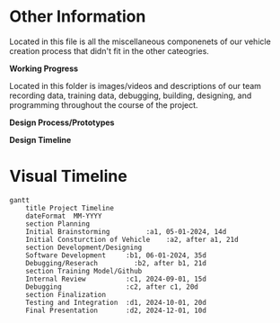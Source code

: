 Other Information
====

Located in this file is all the miscellaneous componenets of our vehicle creation process that didn't fit in the other cateogries. 

**Working Progress**

Located in this folder is images/videos and descriptions of our team recording data, training data, debugging, building, designing, and programming throughout the course of the project.  

**Design Process/Prototypes**

**Design Timeline**

# Visual Timeline

```mermaid
gantt
    title Project Timeline
    dateFormat  MM-YYYY
    section Planning
    Initial Brainstorming         :a1, 05-01-2024, 14d
    Initial Consturction of Vehicle    :a2, after a1, 21d
    section Development/Designing
    Software Development     :b1, 06-01-2024, 35d
    Debugging/Reserach         :b2, after b1, 21d
    section Training Model/Github
    Internal Review          :c1, 2024-09-01, 15d
    Debugging                :c2, after c1, 20d
    section Finalization
    Testing and Integration  :d1, 2024-10-01, 20d
    Final Presentation       :d2, 2024-12-01, 10d
